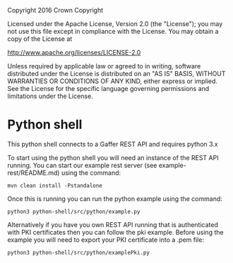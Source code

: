 Copyright 2016 Crown Copyright

Licensed under the Apache License, Version 2.0 (the "License");
you may not use this file except in compliance with the License.
You may obtain a copy of the License at

  http://www.apache.org/licenses/LICENSE-2.0

Unless required by applicable law or agreed to in writing, software
distributed under the License is distributed on an "AS IS" BASIS,
WITHOUT WARRANTIES OR CONDITIONS OF ANY KIND, either express or implied.
See the License for the specific language governing permissions and
limitations under the License.

Python shell
============

This python shell connects to a Gaffer REST API and requires python 3.x

To start using the python shell you will need an instance of the REST API running.
You can start our example rest server (see example-rest/README.md) using the command:

```
mvn clean install -Pstandalone
```

Once this is running you can run the python example using the command:

```
python3 python-shell/src/python/example.py
```

Alternatively if you have you own REST API running that is authenticated with
PKI certificates then you can follow the pki example. Before using the example you
will need to export your PKI certificate into a .pem file:

```
python3 python-shell/src/python/examplePki.py
```